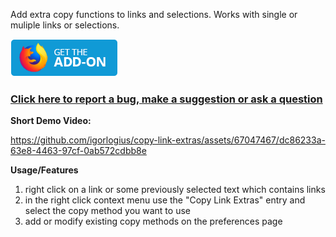 Add extra copy functions to links and selections. Works with single or muliple links or selections.

[![](https://raw.githubusercontent.com/igorlogius/igorlogius/main/geFxAddon.png)](https://addons.mozilla.org/firefox/addon/copy-link-extras/)

### [Click here to report a bug, make a suggestion or ask a question](https://github.com/igorlogius/igorlogius/issues/new/choose)

<b>Short Demo Video:</b>

https://github.com/igorlogius/copy-link-extras/assets/67047467/dc86233a-63e8-4463-97cf-0ab572cdbb8e

<b>Usage/Features</b>
<ol>
  <li>right click on a link or some previously selected text which contains links</li>
  <li>in the right click context menu use the "Copy Link Extras" entry and select the copy method you want to use</li>
  <li>add or modify existing copy methods on the preferences page</li>
</ol>
